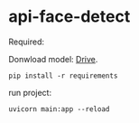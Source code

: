# api-face-detect

Required:

Donwload model: [Drive](https://drive.google.com/file/d/1SexjXLUtbtFiHrSosF8-Sx1LFDRWViOP/view?usp=share_link).

```
pip install -r requirements
```

run project:

```
uvicorn main:app --reload
```
